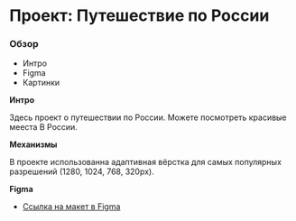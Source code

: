 # Проект: Путешествие по России

### Обзор
* Интро
* Figma
* Картинки

**Интро**

Здесь проект о путешествии по России.
Можете посмотреть красивые мееста В России.

**Механизмы**

В проекте использованна адаптивная вёрстка для самых популярных разрешений (1280, 1024, 768, 320px). 

**Figma**

* [Ссылка на макет в Figma](https://www.figma.com/file/5S2WSbEFL6awjVWJ0NWL8Q/Sprint-3_-Russia-_-desktop-mobile?node-id=28503%3A0)